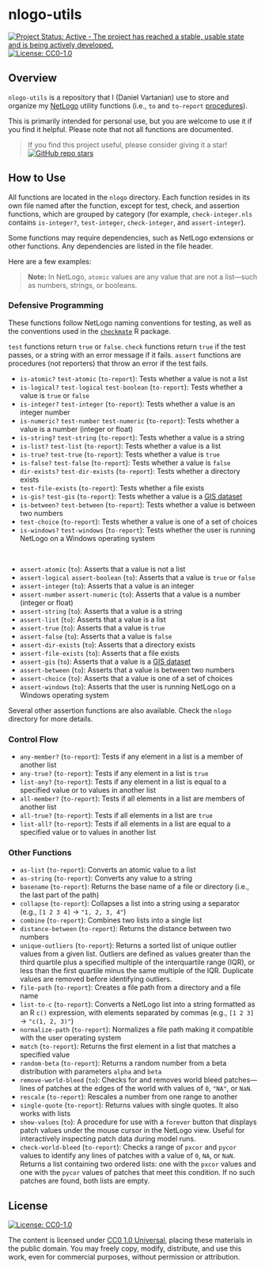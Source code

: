 # nlogo-utils

<!-- badges: start -->
[![Project Status: Active - The project has reached a stable, usable state and is being actively developed.](https://www.repostatus.org/badges/latest/active.svg)](https://www.repostatus.org/#active)
[![License: CC0-1.0](https://img.shields.io/badge/license-CC0_1.0-lightgrey.svg)](http://creativecommons.org/publicdomain/zero/1.0/)
<!-- badges: end -->

## Overview

`nlogo-utils` is a repository that I (Daniel Vartanian) use to store and organize my [NetLogo](https://ccl.northwestern.edu/netlogo/) utility functions (i.e., `to` and `to-report` [procedures](https://ccl.northwestern.edu/netlogo/docs/programming.html#procedures)).

This is primarily intended for personal use, but you are welcome to use it if you find it helpful. Please note that not all functions are documented.

> If you find this project useful, please consider giving it a star! &nbsp; [![GitHub repo stars](https://img.shields.io/github/stars/sustentarea/nlogo-utils)](https://github.com/sustentarea/nlogo-utils/)

## How to Use

All functions are located in the `nlogo` directory. Each function resides in its own file named after the function, except for test, check, and assertion functions, which are grouped by category (for example, `check-integer.nls` contains `is-integer?`, `test-integer`, `check-integer`, and `assert-integer`).

Some functions may require dependencies, such as NetLogo extensions or other functions. Any dependencies are listed in the file header.

Here are a few examples:
> **Note:** In NetLogo, `atomic` values are any value that are not a list—such as numbers, strings, or booleans.

### Defensive Programming

These functions follow NetLogo naming conventions for testing, as well as the conventions used in the [`checkmate`](https://mllg.github.io/checkmate/) R package.

`test` functions return `true` or `false`. `check` functions return `true` if the test passes, or a string with an error message if it fails. `assert` functions are procedures (not reporters) that throw an error if the test fails.

- `is-atomic?` `test-atomic` (`to-report`): Tests whether a value is not a list
- `is-logical?` `test-logical` `test-boolean` (`to-report`): Tests whether a value is `true` or `false`
- `is-integer?` `test-integer` (`to-report`): Tests whether a value is an integer number
- `is-numeric?` `test-number` `test-numeric` (`to-report`): Tests whether a value is a number (integer or float)
- `is-string?` `test-string` (`to-report`): Tests whether a value is a string
- `is-list?` `test-list` (`to-report`): Tests whether a value is a list
- `is-true?` `test-true` (`to-report`): Tests whether a value is `true`
- `is-false?` `test-false` (`to-report`): Tests whether a value is `false`
- `dir-exists?` `test-dir-exists` (`to-report`): Tests whether a directory exists
- `test-file-exists` (`to-report`): Tests whether a file exists
- `is-gis?` `test-gis` (`to-report`): Tests whether a value is a [GIS dataset](https://ccl.northwestern.edu/netlogo/docs/gis.html#gis:type-of)
- `is-between?` `test-between` (`to-report`): Tests whether a value is between two numbers
- `test-choice` (`to-report`): Tests whether a value is one of a set of choices
- `is-windows?` `test-windows` (`to-report`): Tests whether the user is running NetLogo on a Windows operating system

<br>

- `assert-atomic` (`to`): Asserts that a value is not a list
- `assert-logical` `assert-boolean` (`to`): Asserts that a value is `true` or `false`
- `assert-integer` (`to`): Asserts that a value is an integer
- `assert-number` `assert-numeric` (`to`): Asserts that a value is a number (integer or float)
- `assert-string` (`to`): Asserts that a value is a string
- `assert-list` (`to`): Asserts that a value is a list
- `assert-true` (`to`): Asserts that a value is `true`
- `assert-false` (`to`): Asserts that a value is `false`
- `assert-dir-exists` (`to`): Asserts that a directory exists
- `assert-file-exists` (`to`): Asserts that a file exists
- `assert-gis` (`to`): Asserts that a value is a [GIS dataset](https://ccl.northwestern.edu/netlogo/docs/gis.html#gis:type-of)
- `assert-between` (`to`): Asserts that a value is between two numbers
- `assert-choice` (`to`): Asserts that a value is one of a set of choices
- `assert-windows` (`to`): Asserts that the user is running NetLogo on a Windows operating system

Several other assertion functions are also available. Check the `nlogo` directory for more details.

### Control Flow

- `any-member?` (`to-report`): Tests if any element in a list is a member of another list
- `any-true?` (`to-report`): Tests if any element in a list is `true`
- `list-any?` (`to-report`): Tests if any element in a list is equal to a specified value or to values in another list
- `all-member?` (`to-report`): Tests if all elements in a list are members of another list
- `all-true?` (`to-report`): Tests if all elements in a list are `true`
- `list-all?` (`to-report`): Tests if all elements in a list are equal to a specified value or to values in another list

### Other Functions

- `as-list` (`to-report`): Converts an atomic value to a list
- `as-string` (`to-report`): Converts any value to a string
- `basename` (`to-report`): Returns the base name of a file or directory (i.e., the last part of the path)
- `collapse` (`to-report`): Collapses a list into a string using a separator (e.g., `[1 2 3 4]` → `"1, 2, 3, 4"`)
- `combine` (`to-report`): Combines two lists into a single list
- `distance-between` (`to-report`): Returns the distance between two numbers
- `unique-outliers` (`to-report`): Returns a sorted list of unique outlier values from a given list. Outliers are defined as values greater than the third quartile plus a specified multiple of the interquartile range (IQR), or less than the first quartile minus the same multiple of the IQR. Duplicate values are removed before identifying outliers.
- `file-path` (`to-report`): Creates a file path from a directory and a file name
- `list-to-c` (`to-report`): Converts a NetLogo list into a string formatted as an R `c()` expression, with elements separated by commas (e.g., `[1 2 3]` → `"c(1, 2, 3)"`)
- `normalize-path` (`to-report`): Normalizes a file path making it compatible with the user operating system
- `match` (`to-report`): Returns the first element in a list that matches a specified value
- `random-beta` (`to-report`): Returns a random number from a beta distribution with parameters `alpha` and `beta`
- `remove-world-bleed` (`to`): Checks for and removes world bleed patches—lines of patches at the edges of the world with values of `0`, `"NA"`, or `NaN`.
- `rescale` (`to-report`): Rescales a number from one range to another
- `single-quote` (`to-report`): Returns values with single quotes. It also works with lists
- `show-values` (`to`): A procedure for use with a `forever` button that displays patch values under the mouse cursor in the NetLogo view. Useful for interactively inspecting patch data during model runs.
- `check-world-bleed` (`to-report`): Checks a range of `pxcor` and `pycor` values to identify any lines of patches with a value of `0`, `NA`, or `NaN`. Returns a list containing two ordered lists: one with the `pxcor` values and one with the `pycor` values of patches that meet this condition. If no such patches are found, both lists are empty.

## License

[![License: CC0-1.0](https://img.shields.io/badge/license-CC0_1.0-lightgrey.svg)](http://creativecommons.org/publicdomain/zero/1.0/)

The content is licensed under [CC0 1.0 Universal](https://creativecommons.org/publicdomain/zero/1.0/), placing these materials in the public domain. You may freely copy, modify, distribute, and use this work, even for commercial purposes, without permission or attribution.

